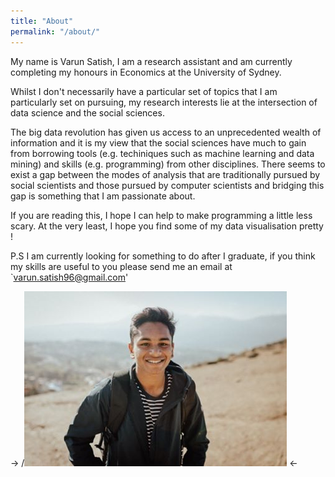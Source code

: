 ```yaml
---
title: "About"
permalink: "/about/"
---
```


My name is Varun Satish, I am a research assistant and am currently completing my honours in Economics at the University of Sydney.

Whilst I don't necessarily have a particular set of topics that I am particularly set on pursuing, my research interests lie at the intersection of data science and the social sciences. 

The big data revolution has given us access to an unprecedented wealth of information and it is my view that the social sciences have much to gain from borrowing tools (e.g. techiniques such as machine learning and data mining) and skills (e.g. programming) from other disciplines. There seems to exist a gap between the modes of analysis that are traditionally pursued by social scientists and those pursued by computer scientists and bridging this gap is something that I am passionate about. 

If you are reading this, I hope I can help to make programming a little less scary. At the very least, I hope you find some of my data visualisation pretty !

P.S I am currently looking for something to do after I graduate, if you think my skills are useful to you please send me an email at `varun.satish96@gmail.com'


-> /![bio](/assets/bio.jpg) <-




